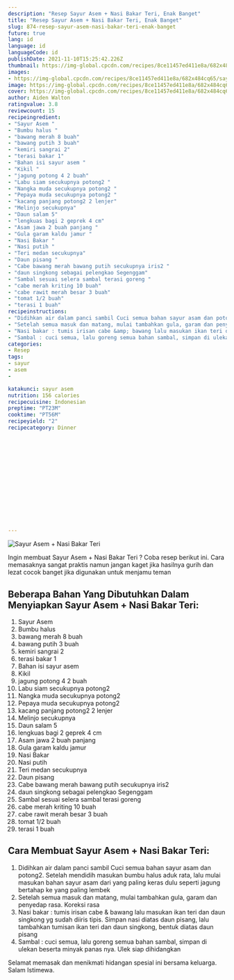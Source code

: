 ```yaml
---
description: "Resep Sayur Asem + Nasi Bakar Teri, Enak Banget"
title: "Resep Sayur Asem + Nasi Bakar Teri, Enak Banget"
slug: 874-resep-sayur-asem-nasi-bakar-teri-enak-banget
future: true
lang: id
language: id
languageCode: id
publishDate: 2021-11-10T15:25:42.226Z 
thumbnail: https://img-global.cpcdn.com/recipes/8ce11457ed411e8a/682x484cq65/sayur-asem-nasi-bakar-teri-foto-resep-utama.png
images:
- https://img-global.cpcdn.com/recipes/8ce11457ed411e8a/682x484cq65/sayur-asem-nasi-bakar-teri-foto-resep-utama.png
image: https://img-global.cpcdn.com/recipes/8ce11457ed411e8a/682x484cq65/sayur-asem-nasi-bakar-teri-foto-resep-utama.png
cover: https://img-global.cpcdn.com/recipes/8ce11457ed411e8a/682x484cq65/sayur-asem-nasi-bakar-teri-foto-resep-utama.png
author: Aiden Walton
ratingvalue: 3.8
reviewcount: 15
recipeingredient:
- "Sayur Asem "
- "Bumbu halus "
- "bawang merah 8 buah"
- "bawang putih 3 buah"
- "kemiri sangrai 2"
- "terasi bakar 1"
- "Bahan isi sayur asem "
- "Kikil "
- "jagung potong 4 2 buah"
- "Labu siam secukupnya potong2 "
- "Nangka muda secukupnya potong2 "
- "Pepaya muda secukupnya potong2 "
- "kacang panjang potong2 2 lenjer"
- "Melinjo secukupnya"
- "Daun salam 5"
- "lengkuas bagi 2 geprek 4 cm"
- "Asam jawa 2 buah panjang "
- "Gula garam kaldu jamur "
- "Nasi Bakar "
- "Nasi putih "
- "Teri medan secukupnya"
- "Daun pisang "
- "Cabe bawang merah bawang putih secukupnya iris2 "
- "daun singkong sebagai pelengkao Segenggam"
- "Sambal sesuai selera sambal terasi goreng "
- "cabe merah kriting 10 buah"
- "cabe rawit merah besar 3 buah"
- "tomat 1/2 buah"
- "terasi 1 buah"
recipeinstructions:
- "Didihkan air dalam panci sambil Cuci semua bahan sayur asam dan potong2. Setelah mendidih masukan bumbu halus aduk rata, lalu mulai masukan bahan sayur asam dari yang paling keras dulu seperti jagung bertahap ke yang paling lembek"
- "Setelah semua masuk dan matang, mulai tambahkan gula, garam dan penyedap rasa. Koreksi rasa"
- "Nasi bakar : tumis irisan cabe &amp; bawang lalu masukan ikan teri dan daun singkong yg sudah diiris tipis. Simpan nasi diatas daun pisang, lalu tambahkan tumisan ikan teri dan daun singkong, bentuk diatas daun pisang"
- "Sambal : cuci semua, lalu goreng semua bahan sambal, simpan di ulekan beserta minyak panas nya. Ulek siap dihidangkan"
categories:
- Resep
tags:
- sayur
- asem
- 

katakunci: sayur asem  
nutrition: 156 calories
recipecuisine: Indonesian
preptime: "PT23M"
cooktime: "PT56M"
recipeyield: "2"
recipecategory: Dinner


     
    
    
    
    
    
    
    
    
    
    
      
    
---
```



![Sayur Asem + Nasi Bakar Teri](https://img-global.cpcdn.com/recipes/8ce11457ed411e8a/682x484cq65/sayur-asem-nasi-bakar-teri-foto-resep-utama.png)

Ingin membuat Sayur Asem + Nasi Bakar Teri ? Coba resep berikut ini. Cara memasaknya sangat praktis namun jangan kaget jika hasilnya gurih dan lezat cocok banget jika digunakan untuk menjamu teman

<!--inarticleads1-->

## Beberapa Bahan Yang Dibutuhkan Dalam Menyiapkan Sayur Asem + Nasi Bakar Teri:

1. Sayur Asem 
1. Bumbu halus 
1. bawang merah 8 buah
1. bawang putih 3 buah
1. kemiri sangrai 2
1. terasi bakar 1
1. Bahan isi sayur asem 
1. Kikil 
1. jagung potong 4 2 buah
1. Labu siam secukupnya potong2 
1. Nangka muda secukupnya potong2 
1. Pepaya muda secukupnya potong2 
1. kacang panjang potong2 2 lenjer
1. Melinjo secukupnya
1. Daun salam 5
1. lengkuas bagi 2 geprek 4 cm
1. Asam jawa 2 buah panjang 
1. Gula garam kaldu jamur 
1. Nasi Bakar 
1. Nasi putih 
1. Teri medan secukupnya
1. Daun pisang 
1. Cabe bawang merah bawang putih secukupnya iris2 
1. daun singkong sebagai pelengkao Segenggam
1. Sambal sesuai selera sambal terasi goreng 
1. cabe merah kriting 10 buah
1. cabe rawit merah besar 3 buah
1. tomat 1/2 buah
1. terasi 1 buah



<!--inarticleads2-->

## Cara Membuat Sayur Asem + Nasi Bakar Teri:

1. Didihkan air dalam panci sambil Cuci semua bahan sayur asam dan potong2. Setelah mendidih masukan bumbu halus aduk rata, lalu mulai masukan bahan sayur asam dari yang paling keras dulu seperti jagung bertahap ke yang paling lembek
1. Setelah semua masuk dan matang, mulai tambahkan gula, garam dan penyedap rasa. Koreksi rasa
1. Nasi bakar : tumis irisan cabe &amp; bawang lalu masukan ikan teri dan daun singkong yg sudah diiris tipis. Simpan nasi diatas daun pisang, lalu tambahkan tumisan ikan teri dan daun singkong, bentuk diatas daun pisang
1. Sambal : cuci semua, lalu goreng semua bahan sambal, simpan di ulekan beserta minyak panas nya. Ulek siap dihidangkan




Selamat memasak dan menikmati hidangan spesial ini bersama keluarga. Salam Istimewa.
